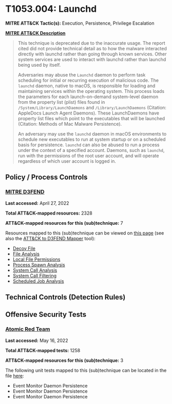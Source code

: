 # T1053.004: Launchd
**MITRE ATT&CK Tactic(s):** Execution, Persistence, Privilege Escalation

**[MITRE ATT&CK Description](https://attack.mitre.org/techniques/T1053/004)**
<blockquote>This technique is deprecated due to the inaccurate usage. The report cited did not provide technical detail as to how the malware interacted directly with launchd rather than going through known services. Other system services are used to interact with launchd rather than launchd being used by itself. 

Adversaries may abuse the <code>Launchd</code> daemon to perform task scheduling for initial or recurring execution of malicious code. The <code>launchd</code> daemon, native to macOS, is responsible for loading and maintaining services within the operating system. This process loads the parameters for each launch-on-demand system-level daemon from the property list (plist) files found in <code>/System/Library/LaunchDaemons</code> and <code>/Library/LaunchDaemons</code> (Citation: AppleDocs Launch Agent Daemons). These LaunchDaemons have property list files which point to the executables that will be launched (Citation: Methods of Mac Malware Persistence).

An adversary may use the <code>launchd</code> daemon in macOS environments to schedule new executables to run at system startup or on a scheduled basis for persistence. <code>launchd</code> can also be abused to run a process under the context of a specified account. Daemons, such as <code>launchd</code>, run with the permissions of the root user account, and will operate regardless of which user account is logged in.</blockquote>

## Policy / Process Controls
### [MITRE D3FEND](https://d3fend.mitre.org/)
**Last accessed:** April 27, 2022

**Total ATT&CK-mapped resources:** 2328

**ATT&CK-mapped resources for this (sub)technique:** 7

Resources mapped to this (sub)technique can be viewed on [this page](https://d3fend.mitre.org/) (see also the [ATT&CK to D3FEND Mapper](https://d3fend.mitre.org/tools/attack-mapper) tool):

* [Decoy File](https://d3fend.mitre.org/techniques/d3f:DecoyFile)
* [File Analysis](https://d3fend.mitre.org/techniques/d3f:FileAnalysis)
* [Local File Permissions](https://d3fend.mitre.org/techniques/d3f:LocalFilePermissions)
* [Process Spawn Analysis](https://d3fend.mitre.org/techniques/d3f:ProcessSpawnAnalysis)
* [System Call Analysis](https://d3fend.mitre.org/techniques/d3f:SystemCallAnalysis)
* [System Call Filtering](https://d3fend.mitre.org/techniques/d3f:SystemCallFiltering)
* [Scheduled Job Analysis](https://d3fend.mitre.org/techniques/d3f:ScheduledJobAnalysis)

## Technical Controls (Detection Rules)

## Offensive Security Tests
### [Atomic Red Team](https://github.com/redcanaryco/atomic-red-team)
**Last accessed:** May 16, 2022

**Total ATT&CK-mapped tests:** 1258

**ATT&CK-mapped resources for this (sub)technique:** 3

The following unit tests mapped to this (sub)technique can be located in the file [here](https://github.com/redcanaryco/atomic-red-team/tree/master/atomics/T1053.004/T1053.004.yaml):

* Event Monitor Daemon Persistence
* Event Monitor Daemon Persistence
* Event Monitor Daemon Persistence

